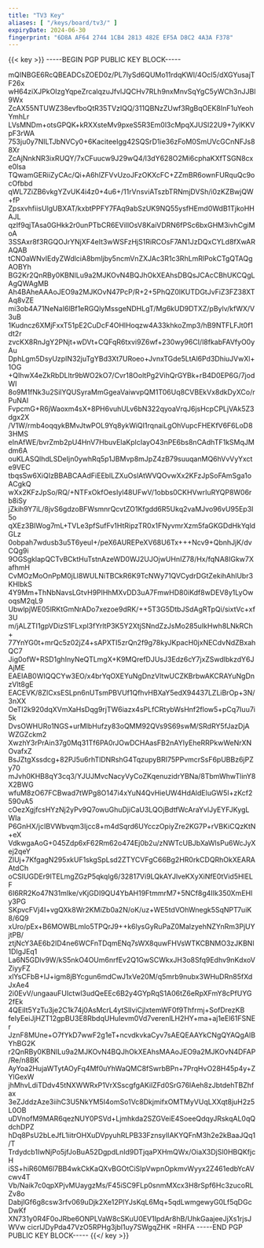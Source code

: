 ```yaml
---
title: "TV3 Key"
aliases: [ "/keys/board/tv3/" ]
expiryDate: 2024-06-30
fingerprint: "6D8A AF64 2744 1CB4 2813 482E EF5A D8C2 4A3A F378"
---
```

{{< key >}}
-----BEGIN PGP PUBLIC KEY BLOCK-----

mQINBGE6RcQBEADCsZOED0z/PL7lySd6QUMo11rdqKWl/4OcI5/dXGYusajTF26x
wH64ziXJPkOIzgYqpeZrcalqzuJfvlJQCHv7RLh9nxMnvSqYgC5yWCh3nJJBl9Wx
ZcAX55NTUWZ38evfboQtR35TVzIQQ/311QBNzZUwf3RgBqOEK8InF1uYeohYmhLr
LVsMNDm+otsGPQK+kRXXsteMv9pxeS5R3Em0l3cMpqXJUSl22U9+7ylKKVpF3rWA
753ju0y7NILTJbNVCy0+6KaciteeIgg42SQSrD1ie36zFoM0SmUVcGCnNFJs88Xr
ZcAjNnkNR3ixRUQY/7xCFuucw9J29wQ4/l3dY628O2Mi6cphaKXfTSGN8cxe0lsa
TQwamGERiiZyCAc/Qi+A6hlZFVvUzoJFzOKXcFC+ZZmBR6ownFURquQc9ocOfbbd
qWL7ZiZB6vkgYZvUK4i4z0+4u6+/11rVnsviATszbTRNmjDVSh/i0zKZBwjQW+fP
ZpsxvhfiisUlgUBXAT/kxbtPPFY7FAq9abSzUK9NQ55ysfHEmd0WdB1TjkoHHAJL
qzIf9qjTAsa0GHkk2r0unPTbCR6EVillOsV8KaiVDRN6fPSc6bxGHM3ivhCgiMoA
3SSAxr8f3RGQOJrYNjXF4eIt3wWSFzHjS1RiRCOsF7AN1JzDQxCYLd8fXwARAQAB
tCNOaWNvIEdyZWdlciA8bmljby5ncmVnZXJAc3R1c3RhLmRlPokCTgQTAQgAOBYh
BG2Kr2QnRBy0KBNILu9a2MJKOvN4BQJhOkXEAhsDBQsJCAcCBhUKCQgLAgQWAgMB
Ah4BAheAAAoJEO9a2MJKOvN47PcP/R+2+5PhQZ0lKUTDGtJvFiZ3FZ38XTAq8vZE
mi3ob4A71NeNaI6lBf1eRGQlyMssgeNDHLgT/Mg6kUD9DTXZ/pBylv/kfWX/V3uB
1Kudncz6XMjFxxT51pE2CuDcF4OHlHoqzw4A33khkoZmp3/hB9NTFLFJt0f1dt2r
zvcKX8RnJgY2PNjt+wDVt+CQFqR6txvi9Z6wf+230wy96CI/l8fkabFAVfyO0yAu
DphLgm5DsyUzpIN32juTgYBd3Xt7URoeo+JvnxTGde5LtAl6Pd3DhiuJVwXl+1OG
+QIhwX4eZkRbDLltr9bWO2kO7/Cvr18OoltPg2VihQrGYBk+rB4D0EP6G/7jodWI
8o9M1fNk3u2SilYQUSyraMmGgeaVaiwvpQM1T06Uq8CVBEkVx8dkDyXCo/rPuNAl
FvpcmG+R6jWaoxm4sX+8PH6vuhULv6bN322qyoaVrqJ6jsHcpCPLjVAk5Z3dgx2X
/V1W/rmb4oqqykBMvJtwPOL9Yq8ykWiQI1rqnaiLgOhVupcFHEKfV6F6LoD83HMS
eInAfWE/bvrZmb2pU4HnV7HbuvElaKplcIayO43nPE6bs8nCAdhTF1kSMqJMdm6A
ouKLASQlhdLSDeIjn0ywhRq5p1JBMvp8mJpZ4zB79suuqanMQ6hVvVyYxcte9VEC
tbqsSw6XiQIzBBABCAAdFiEEblLZXuOslAtWVQOvwXx2KFzJpSoFAmSga1oACgkQ
wXx2KFzJpSo/RQ/+NTFxOkfOesIyl48UFwV/1obbs0CKHVwrIuRYQP8W06rb8iSy
jZkih9Y7iL/8jvS6gdzoBFWsmnrQcvtZO1Kfgdd6R5Ukq2vaMJvo96vU95Ep3I5o
qXEz3BIWog7mL+TVLe3pfSufFv1HtRipzTR0x1FNyvmrXzm5faGKGDdHkYqldGLz
0obpah7wdusb3u5T6yeuI+/peX6AUREPeXV68U6Tx+++Ncv9+QbnhJjK/dvCQg9i
9OGSgklapQCTvBCktHuTstnAzeWD0WJ2UJOjwUHnIZ78/Hx/fqNA8IGkw7XafhmH
CvMOzMoOnPpM0jLl8WULNiTBCkR6K9TcNWy71QVCydrDGtZekihAhlUbr3KHlbkS
4Y9Mm+ThNbNavsLGtvH9PlHhMXvDD3uA7FmwHD80iKdf8wDEV8y1LyOwoqsM2qL9
UbwlpjWE05lRKtGmNrADo7xezoe9dRK/++5T3G5DtbJSdAgRTpQi/sixtVc+xf3U
m/jALZTI1gpVDizS1FLxpl3fYrltP3K5Y2XtjSNndZzJsMo285uIkHwh8LNkRCh+
77YnYG0t+mrQc5z02jZ4+sAPXTI5zrQn2f9g78kyJKpacH0jxNECdvNdZBxahQC7
Jig0ofW+RSD1ghInyNeQTLmgX+K9MQrefDJUsJ3Edz6cY7jxZSwdlbkzdY6JAjME
EAEIAB0WIQQCYw3EO/x4brYqOXEYuNgDnzVltwUCZKBrbwAKCRAYuNgDnzVlt8gE
EACEVK/8ZlCxsESLpn6nUTsmPBVUf1QfhvHBXaY5edX94437LZLiBrOp+3N/3nXX
OeTI2k920dqXVmXaHsDqg9rjTW6iazx4sPLfCRtybWsHnf2flow5+pCq7Iuu7i5k
DvsOWHURo1NGS+urMlbHufzy83oQMM92QVs9S69swM/SRdRY5fJazDjAWZGZckm2
XwzhY3rPrAin37g0Mq31Tf6PA0rJOwDCHAasFB2nAYIyEheRRPkwWeNrXNOvafxZ
BsJZtgXssdcg+82PJ5u6rhTlDNRshG4TqzupyBRI75PPvmcrSsF6pUBBz6jPZy70
mJvh0KHB8qY3cq3/YJUJMvcNacyVyCoZKqenuzidrYBNa/8TbmWhwTlinY8X2BWG
wfuM8zO67FCBwad7tWPg8O147i4xYuN4QvHieUW4HdAldEluGW5I+zKcf2590vA5
cOezXgjfcsHYzNj2yPv9Q7owuGhuDjiCaU3LQOjBdtfWcAraYvlJyEYFJKygLWIa
P6GnHX/jcIBVWbvqm3Ijcc8+m4dSqrd6UYcczOpiyZre2KG7P+rVBKiCQzKtN+eX
VdkwgaAoG+045Zdp6xF62Rm62o474Ej0b2u/zNWTcUBJbXaWlsPu6WcJyXej2qeY
ZlUj+7KfgagN295xkUF1skgSpLsd2ZTYCVFgC66Bg2HR0rkCDQRhOkXEARAAtdCh
oCSIUGDEr9ITELmgZGzP5qkqlg6/32817Vi9LQkAYJlveKXyXiNfE0tVid5HlELF
6I6RR2Ko47N31mIke/vKjGDI9QU4YbAH19FtmmrM7+5NCf8g4IIk350XmEHly3PG
SKpvcFVj4I+vgQXk8Wr2KMiZb0a2N/oK/uz+WE5tdVOhWnegk5SqNPT7uiK8/6Q9
xUro/pEx+B6MOWBLmlo5TPQrJ9++k6lysGyRuPaZ0MalzyehNZYnRm3PjUYjtPB/
ztjNcY3AE6b2ID4ne6WCFnTDqmENq7sWX8quwFHVsWTKCBNMO3zJKBNl1DIgJEq1
La6N5GDlv9W/kS5nkO4OUm6nrfEv2Q1GwSCWkxJH3o8Sfq9Edhv9nKdxoVZiyyFZ
xlYsCFbB+IJ+igm8jBYcgun6mdCwJ1xVe20M/q5mrb9nubx3WHuDRn85fXdJxAe4
2i0EvV/ungaauFUIctwl3udQeEEc6B2y4GYpRqS1A06tZ6eRpXFmY8cPfUYG2fEk
4QEiIt5YzTu3je2C1k74j0AsMcrL4ytSlIviCjlxtemWF0f9Thfrmj+SofDrezKB
feIyEeiJjHZT12gpBU3E8RbdqUHuIevm0Vd7verenlLH2HY+ma+aj1eEl61FSNEr
JznF8MUne+O7fYkD7wwF2g1eT+ncvdkvkaCyv7sAEQEAAYkCNgQYAQgAIBYhBG2K
r2QnRBy0KBNILu9a2MJKOvN4BQJhOkXEAhsMAAoJEO9a2MJKOvN4DFAP/Re/n8BK
AyYoa2HujaWTytAOyFq4Mf0uYhWaQMC8fSwrbBPn+7PrqHvO28H45p4y+ZYlGexW
jhMhvLdiTDdv45tNXWWRxP1VrXSscgfgAKilZFd0SrG76lAeh8zJbtdehTBZhfax
3eZJddzAze3iihC3U5NkYM5I4omSo1Vc8DkjmifxOMTMyVUqLXXqt8juH2z5L0OB
uDVnofM9MAR6qezNUY0PSVd+Ljmhkda2SZGVeiE4SoeeQdqyJRskqAL0qQdchDPZ
hDq8PsU2bLeJfL1iitrOHXuDVpyuhRLPB33FznsyIlAKYQFnM3h2e2kBaaJQq1/T
Trdydcb1IwNjPo5jfJoBuA52DgpdLnId9DTjqaPXHmQWx/OiaX3DjSl0HBQKfjcH
iSS+hiR60M6l7BB4wkCkKaQXvBGOtCiSIpVwpnOpkmvWyyx2Z461edbYcAVcwv4T
Vb/Naik7c0qpXPjvMUaygzMs/F45iSC9FLp0snmMXcx3H8rSpf6Hc3zucoRLZv8o
DabjlGf6g8csw3rfv069uDjk2Xe12PlYJsKqL6Mq+5qdLwmgewyG0Lf5qDGcDwKf
XN731y0R4F0oJRbe6ONPLVaW8cSKuU0EV1IpdAr8hB/UhkGaajeeJjXs1rjsJWVw
cicrlJDyPda47VzO5RPHg3jbl1uy7SWgqZHK
=RHFA
-----END PGP PUBLIC KEY BLOCK-----
{{</ key >}}
